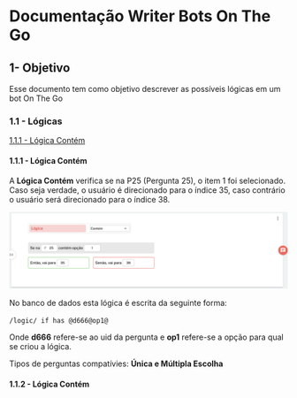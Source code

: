 # Documentação Writer Bots On The Go
## 1- Objetivo
Esse documento tem como objetivo descrever as possíveis lógicas em um bot On The Go
### 1.1 - Lógicas
<a href="#logicacontem">1.1.1 - Lógica Contém</a><br/>
<a id="logicacontem"></a>
#### 1.1.1 - Lógica Contém
A <b>Lógica Contém</b> verifica se na P25 (Pergunta 25), o item 1 foi selecionado.<br/> 
Caso seja verdade, o usuário é direcionado para o índice 35, caso contrário o usuário será direcionado para o índice 38.<br/>

![alt text](https://github.com/onthegosurvey/bot-docs/blob/main/images/img1.png?raw=true)

No banco de dados esta lógica é escrita da seguinte forma:

```/logic/ if has @d666@op1@```

Onde <b>d666</b> refere-se ao uid da pergunta e <b>op1</b> refere-se a opção para qual se criou a lógica. 

Tipos de perguntas compatívies: <b>Única e Múltipla Escolha</b>

#### 1.1.2 - Lógica Contém